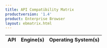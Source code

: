 ```yaml
---
title: API Compatibility Matrix
productversion: '1.4'
product: Enterprise Browser
layout: ebmatrix.html
---
```

<div id="toolbar" style="display:none">
	<button class="btn btn-primary" id="btnFilter"><i class="glyphicon glyphicon-filter"></i> (<span id="condition">Any</span>)</button>
	<select id="engines" multiple="multiple">
	</select>
	<select id="os" multiple="multiple">
	</select>
</div>

<table id="table" 
	data-search="true"
	data-show-columns="true"
	data-toolbar="#toolbar">
    <thead>
    <tr>
        <th data-field="api">API</th>
        <th data-field="engines">Engine(s)</th>
        <th data-field="os">Operating System(s)</th>
    </tr>
    </thead>
</table>

<script>
var matrix=[
    {
        "api":"AddressBar", 
       "engines": "Webkit,IE",
        "os": "Android,WM,CE",
        "devices": "All"
    },

    {
        "api":"AirBeam",
        "engines": "Webkit,IE",
        "os": "WM,CE",
        "devices": "All"
    },

    {
        "api":"Alarm",
        "engines": "Webkit,IE",
        "os": "Android,WM,CE",
        "devices": "All"
    },

    {
        "api":"Application",
        "engines": "Webkit",
        "os": "Android,WM,CE",
        "devices": "All"
    },

    {
        "api":"AudioCapture",
        "engines": "Webkit",
        "os": "Android,WM,CE",
        "devices": "All"
    },

    {
        "api":"BackButton",
        "engines": "Webkit,IE",
        "os": "Android,WM,CE",
        "devices": "All"
    },

    {
        "api":"Backlight",
        "engines": "Webkit,IE",
        "os": "Android,WM,CE",
        "devices": "All"
    },

    {
        "api":"Barcode",
        "engines": "Webkit",
        "os": "Android,WM,CE",
        "devices": "All"
    },
    {
        "api":"Battery",
        "engines": "Webkit",
        "os": "Android,WM,CE",
        "devices": "All"
    },

    {
        "api":"BottomCommandArea",
        "engines": "Webkit,IE",
        "os": "Android,WM,CE",
        "devices": "All"
    },

    {
        "api":"CardReader",
        "engines": "Webkit",
        "os": "Android,WM,CE",
        "devices": "All"
    },

    {
        "api":"Comm",
        "engines": "Webkit,IE",
        "os": "WM,CE",
        "devices": "All"
    },
    {
        "api":"Database",
        "engines": "Webkit,IE",
        "os": "Android,WM,CE",
        "devices": "All"
    },
    {
        "api":"Device",
        "engines": "Webkit,IE",
        "os": "Android,WM",
        "devices": "All"
    },


    {
        "api":"File",
        "engines": "Webkit",
        "os": "Android,WM,CE",
        "devices": "All"
    },

    {
        "api":"FileTransfer",
        "engines": "Webkit,IE",
        "os": "Android,WM,CE",
        "devices": "All"
    },

    {
        "api":"ForwardButton",
        "engines": "Webkit,IE",
        "os": "Android,WM,CE",
        "devices": "All"
    },

    {
        "api":"Gesture",
        "engines": "Webkit,IE",
        "os": "Android,WM,CE",
        "devices": "All"
    },

    {
        "api":"GoButton",
        "engines": "Webkit,IE",
        "os": "Android,WM,CE",
        "devices": "All"
    },

    {
        "api":"HomeButton",
        "engines": "Webkit,IE",
        "os": "Android,WM,CE",
        "devices": "All"
    },

    {
        "api":"Hourglass",
        "engines": "Webkit,IE",
        "os": "Android,WM,CE",
        "devices": "All"
    },

    {
        "api":"Imager",
        "engines": "Webkit,IE",
        "os": "Android,WM,CE",
        "devices": "All"
    },

    

    {
        "api":"KeyCapture",
        "engines": "Webkit",
        "os": "Android,WM,CE",
        "devices": "All"
    },

    {
        "api":"KeyState",
        "engines": "Webkit",
        "os": "WM,CE",
        "devices": "All"
    },

    {
        "api":"KeyLight",
        "engines": "Webkit,IE",
        "os": "WM,CE",
        "devices": "All"
    },

    {
        "api":"Log",
        "engines": "Webkit",
        "os": "Android,WM,CE",
        "devices": "All"
    },

    {
        "api":"Mediaplayer",
        "engines": "Webkit",
        "os": "Android,WM,CE",
        "devices": "All"
    },

    {
        "api":"Memory",
        "engines": "Webkit,IE",
        "os": "WM,CE",
        "devices": "All"
    },

    {
        "api":"NativeMenubar",
        "engines": "Webkit",
        "os": "WM,CE",
        "devices": "All"
    },

    {
        "api":"NativeTabbar",
        "engines": "Webkit",
        "os": "Android,WM,CE",
        "devices": "All"
    },

    {
        "api":"NativeToolbar",
        "engines": "Webkit",
        "os": "Android,WM,CE",
        "devices": "All"
    },

    {
        "api":"Network",
        "engines": "Webkit",
        "os": "Android,WM,CE",
        "devices": "All"
    },

    {
        "api":"Notification",
        "engines": "Webkit",
        "os": "Android,WM,CE",
        "devices": "All"
    },

    {
        "api":"PowerOn",
        "engines": "Webkit,IE",
        "os": "WM,CE",
        "devices": "All"
    },

    {
        "api":"Printer",
        "engines": "Webkit",
        "os": "Android,WM,CE",
        "devices": "All"
    },

    {
        "api":"PrinterZebra",
        "engines": "Webkit",
        "os": "Android,WM,CE",
        "devices": "All"
    },

    {
        "api":"Process",
        "engines": "Webkit",
        "os": "WM,CE",
        "devices": "All"
    },

    {
        "api":"QuitButton",
        "engines": "Webkit,IE",
        "os": "Android,WM,CE",
        "devices": "All"
    },

    {
        "api":"Reboot",
        "engines": "Webkit,IE",
        "os": "Android,WM,CE",
        "devices": "All"
    },

    {
        "api":"Registry",
        "engines": "Webkit,IE",
        "os": "WM,CE",
        "devices": "All"
    },

    {
        "api":"ReloadButton",
        "engines": "Webkit,IE",
        "os": "Android,WM,CE",
        "devices": "All"
    },

    {
        "api":"ScreenOrientation",
        "engines": "Webkit",
        "os": "Android,WM,CE",
        "devices": "All"
    },

    {
        "api":"Sensor",
        "engines": "Webkit",
        "os": "Android,WM,CE",
        "devices": "All"
    },

    {
        "api":"SignalIndicators",
        "engines": "Webkit",
        "os": "Android,WM,CE",
        "devices": "All"
    },

    {
        "api":"Signature",
        "engines": "Webkit",
        "os": "Android,WM,CE",
        "devices": "All"
    },

    {
        "api":"Sip",
        "engines": "Webkit,IE",
        "os": "Android,WM,CE",
        "devices": "All"
    },

    {
        "api":"SipButton",
        "engines": "Webkit,IE",
        "os": "Android,WM,CE",
        "devices": "All"
    },

    {
        "api":"SmartCradle",
        "engines": "Webkit",
        "os": "Android,CE",
        "devices": "All"
    },

    {
        "api":"StopButton",
        "engines": "Webkit,IE",
        "os": "Android,WM,CE",
        "devices": "All"
    },

    {
        "api":"Stylus",
        "engines": "Webkit,IE",
        "os": "Android,WM,CE",
        "devices": "All"
    },

    {
        "api":"System",
        "engines": "Webkit",
        "os": "Android,WM,CE",
        "devices": "All"
    },

    {
        "api":"SystemTime",
        "engines": "Webkit,IE",
        "os": "WM,CE",
        "devices": "All"
    },

    {
        "api":"TopCommandArea",
        "engines": "Webkit,IE",
        "os": "Android,WM,CE",
        "devices": "All"
    },

    {
        "api":"Videocapture",
        "engines": "Webkit",
        "os": "Android,WM,CE",
        "devices": "All"
    },

    {
        "api":"Volume",
        "engines": "Webkit,IE",
        "os": "Android,WM,CE",
        "devices": "All"
    },

    {
        "api":"Wake",
        "engines": "Webkit,IE",
        "os": "Android",
        "devices": "All"
    },


    {
        "api":"WebView",
        "engines": "Webkit",
        "os": "Android,WM,CE",
        "devices": "All"
    },

    {
        "api":"Zoom",
        "engines": "Webkit,IE",
        "os": "Android,WM,CE",
        "devices": "All"
    },

    {
        "api":"ZoomTextButton",
        "engines": "Webkit,IE",
        "os": "Android,WM,CE",
        "devices": "All"
    },
];
var lookups = {
	engines: {
		cluttered: [],
		unique: []
	},
	os: {
		cluttered: [],
		unique: []
	},
	devices: {
		cluttered: [],
		unique: []
	}
};




function pushArray(obj,ar)
{
	for (var i = 0; i < ar.length; i++) {
		obj.push(ar[i]);
	};
}

function arrayContains(match, search){
	// console.log("checking match")
	// console.log(match);
	// console.log(search);
	var found=false;
	if(match != null)
	{
		for (var i = 0; i < match.length; i++) {
			if($.inArray(match[i],search)>-1){
				found=true;
			}
		};
	}
	// console.log(found)
	return found;
}

function sameArray(arr1,arr2){
	if($(arr1).not(arr2).length == 0 && $(arr2).not(arr1).length == 0)
		return true
	else
		return false
}

function getFilteredMatrix(){
	var newMatrix = [];
	// console.log($('#devices').val())
	if($('#engines').val()==null && $('#os').val()==null)
	{
		newMatrix = matrix;
	}
		else
		{
		for (var i = 0; i < matrix.length; i++) {
			// console.log(matrix[i].api);
			var found = {
				os: false,
				engines: false
			};
			
			if(arrayContains($('#engines').val(),matrix[i].engines.split(','))){
				found.engines=true;
				// console.log('Found Engine');
			}
			if(arrayContains($('#os').val(),matrix[i].os.split(','))){
				found.os=true;
				// console.log('Found OS');
			}
			
			// console.log(found);
			if(($('#condition').html() =='All') && (found.os && found.engines)){
				newMatrix.push(matrix[i]);
			}
			if(($('#condition').html() =='Any') && (found.os || found.engines)){
				newMatrix.push(matrix[i]);
			}
		};

	}
	$('#table').bootstrapTable("load",newMatrix);
	return newMatrix;
}

function displayMatrix() {

        for (var i = 0; i < matrix.length; i++) {
        	pushArray(lookups.engines.cluttered,matrix[i].engines.split(','));
        	pushArray(lookups.os.cluttered,matrix[i].os.split(','));
        };
        lookups.engines.unique = $.unique(lookups.engines.cluttered).sort();
        lookups.os.unique = $.unique(lookups.os.cluttered).sort();
        
		$.each(lookups.os.unique, function(key, value) {   
		     $('#os')
		         .append($("<option selected></option>")
		         .attr("value",value)
		         .text(value)); 
		});
		$.each(lookups.engines.unique, function(key, value) {   
		     $('#engines')
		         .append($("<option selected></option>")
		         .attr("value",value)
		         .text(value)); 
		});

        $('#os').multiselect({
            includeSelectAllOption: true,
            allSelectedText: 'All Operating Systems',
            nonSelectedText: 'Select Operating Systems',
            onChange: function(option, checked, select) {
               getFilteredMatrix();
            }
        });        
        $('#engines').multiselect({
            includeSelectAllOption: true,
            allSelectedText: 'All Engines',
            nonSelectedText: 'Select Engines',
            onChange: function(option, checked, select) {
               getFilteredMatrix();
            }
        });  

      $('#table').bootstrapTable({
        data: matrix
    	});  

    	$('#btnFilter').click(function(){
    		if($('#condition').html() =='All')
    			$('#condition').html('Any');
    		else
    			$('#condition').html('All');
    		getFilteredMatrix();
    	})    
    };
</script>

